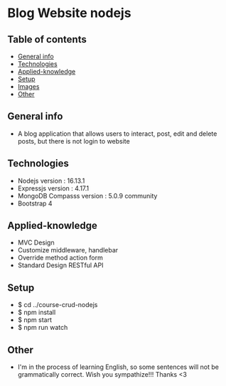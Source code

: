 # Blog Website nodejs
## Table of contents
* [General info](#general-info)
* [Technologies](#technologies)
* [Applied-knowledge](#Applied-knowledge)
* [Setup](#setup)
* [Images](#images)
* [Other](#other)
## General info
* A blog application that allows users to interact, post, edit and delete posts, but there is not login to website 
## Technologies
* Nodejs version : 16.13.1
* Expressjs version :  4.17.1
* MongoDB Compasss version : 5.0.9 community
* Bootstrap 4
## Applied-knowledge
* MVC Design 
* Customize middleware, handlebar
* Override method action form
* Standard Design RESTful API
## Setup
* $ cd ../course-crud-nodejs
* $ npm install
* $ npm start
* $ npm run watch

## Other
* I'm in the process of learning English, so some sentences will not be grammatically correct.
Wish you sympathize!!! 
Thanks <3